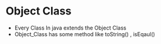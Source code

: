 # Object Class
- Every Class In java extends the Object Class
- Object_Class has some method like toString() , isEqaul()